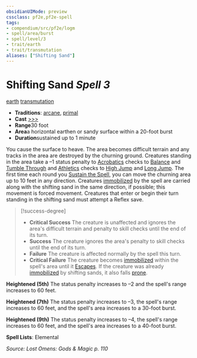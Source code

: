 ```yaml
---
obsidianUIMode: preview
cssclass: pf2e,pf2e-spell
tags:
- compendium/src/pf2e/logm
- spell/area/burst
- spell/level/3
- trait/earth
- trait/transmutation
aliases: ["Shifting Sand"]
---
```

# Shifting Sand *Spell 3*   
[earth](../../rules/traits/earth.md)  [transmutation](../../rules/traits/transmutation.md)  

- **Traditions**: [arcane](../../rules/traits/arcane.md), [primal](../../rules/traits/primal.md)
- **Cast** [>>>](../../rules/core-rulebook/chapter-9-playing-the-game.md#Actions "Three-Action") 
- **Range**30 foot
- **Area**a horizontal earthen or sandy surface within a 20-foot burst
- **Duration**sustained up to 1 minute

You cause the surface to heave. The area becomes difficult terrain and any tracks in the area are destroyed by the churning ground. Creatures standing in the area take a –1 status penalty to [Acrobatics](../skills.md#Acrobatics) checks to [Balance](../../rules/actions/balance.md) and [Tumble Through](../../rules/actions/tumble-through.md) and [Athletics](../skills.md#Athletics) checks to [High Jump](../../rules/actions/high-jump.md) and [Long Jump](../../rules/actions/long-jump.md). The first time each round you [Sustain the Spell](../../rules/actions/sustain-a-spell.md), you can move the churning area up to 10 feet in any direction. Creatures [immobilized](../../rules/conditions.md#Immobilized) by the spell are carried along with the shifting sand in the same direction, if possible; this movement is forced movement. Creatures that enter or begin their turn standing in the shifting sand must attempt a Reflex save.

> [!success-degree] 
> - **Critical Success** The creature is unaffected and ignores the area's difficult terrain and penalty to skill checks until the end of its turn.
> - **Success** The creature ignores the area's penalty to skill checks until the end of its turn.
> - **Failure** The creature is affected normally by the spell this turn.
> - **Critical Failure** The creature becomes [immobilized](../../rules/conditions.md#Immobilized) within the spell's area until it [Escapes](../../rules/actions/escape.md). If the creature was already [immobilized](../../rules/conditions.md#Immobilized) by shifting sands, it also falls [prone](../../rules/conditions.md#Prone).

**Heightened (5th)** The status penalty increases to –2 and the spell's range increases to 60 feet.

**Heightened (7th)** The status penalty increases to –3, the spell's range increases to 60 feet, and the spell's area increases to a 30-foot burst.

**Heightened (9th)** The status penalty increases to –4, the spell's range increases to 60 feet, and the spell's area increases to a 40-foot burst.

**Spell Lists**: Elemental

*Source: Lost Omens: Gods & Magic p. 110*